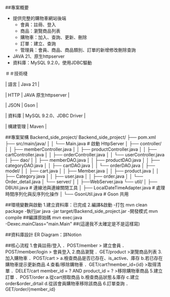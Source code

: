 ##專案概要
- 提供完整的購物車網站後端
  - 會員：註冊、登入
  - 商品：瀏覽商品列表
  - 購物車：加入、查詢、更新、刪除
  - 訂單：建立、查詢
  - 管理員：會員、商品、商品類別、訂單的新增修改刪除查詢
- JAVA 21、原生httpserver
- 資料庫：MySQL 9.2.0，使用JDBC驅動


＃＃技術棧

| 語言      | Java 21                  |

| HTTP     | JAVA 原生httpserver       |

| JSON     | Gson                     |

| 資料庫    | MySQL 9.2.0、JDBC Driver  |

| 構建管理   | Maven                    |

##專案架構
Backend_side_project/
Backend_side_project/
├── pom.xml
├── src/main/java/
│   │   └── Main.java           # 啟動 HttpServer
│   ├── controller/
│   │   ├── memberController.java
│   │   ├── productController.java
│   │   ├── cartController.java
│   │   ├── orderController.java
│   │   └── userController.java
│   ├── dao/
│   │   ├── memberDAO.java
│   │   ├── productDAO.java
│   │   ├── categoryDAO.java
│   │   ├── cartDAO.java
│   │   └── orderDAO.java
│   ├── model/
│   │   ├── cart.java
│   │   ├── Member.java
│   │   ├── product.java
│   │   ├── Category.java
│   │   ├── user.java
│   │   ├── order.java
│   │   └── Order_detail.java
│   └── server/
│   │   ├──WebServer.java
    └── util/
│       ├── DBUtil.java               # 連線池與連線關閉工具
│       ├── LocalDateTimeAdapter.java # 處理時間序列化與反序列化操作
│       └── GsonUtil.java             # Gson 共用

##環境變數與啟動
1.建立資料庫：已完成
2.編譯&啟動
  -打包
      mvn clean package
  -執行jar
      java -jar target/Backend_side_project.jar
  -開發模式
      mvn compile ##編譯原始碼
      mvn exec:java\
        -Dexec.mainClass="main.Main" ##(這邊我不太確定是不是這樣寫)
 
 ##資料庫設計
 ER Diagram：詳Notion

 ##核心流程
 1.會員註冊/登入
   ．POST/member > 建立會員
   ．POST/member/login > 會員登入
 2.商品瀏覽
   ．GET/product >瀏覽商品列表
 3.加入購物車
   ．POST/cart >
     a.檢查商品是否已存在、is_active、庫存
     b.若已存在購物車提示更新商品
 4.查看/移除購物車
   ．GET/cart?member_id={id} >取得清單
   ．DELET/cart member_id = ? AND product_id = ? >移除購物車商品
 5.建立訂單
   ．POST/order
     a.從cart撈取商品
     b.檢查商品狀態＆庫存
     c.建立order&order_drtail
     d.從該會員購物車移除該商品
 6.訂單查詢
   ．GET/order/{member_id}
